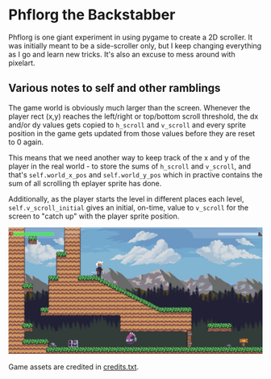 # Phflorg the Backstabber

Phflorg is one giant experiment in using pygame to create a 2D scroller. It was initially meant to be a side-scroller only, but I keep changing everything as I go and learn new tricks. It's also an excuse to mess around with pixelart. 

## Various notes to self and other ramblings

The game world is obviously much larger than the screen. Whenever the player rect (x,y) reaches the left/right or top/bottom scroll threshold, the dx and/or dy values gets copied to `h_scroll` and `v_scroll` and every sprite position in the game gets updated from those values before they are reset to 0 again.

This means that we need another way to keep track of the x and y of the player in the real world - to store the sums of `h_scroll` and `v_scroll`, and that's `self.world_x_pos` and `self.world_y_pos` which in practive contains the sum of all scrolling th eplayer sprite has done.

Additionally, as the player starts the level in different places each level, `self.v_scroll_initial` gives an initial, on-time, value to `v_scroll` for the screen to "catch up" with the player sprite position.

![Screenshot](assets/misc/screenshot.png?raw=true "Screenshot 1")

Game assets are credited in [credits.txt](credits.txt).
